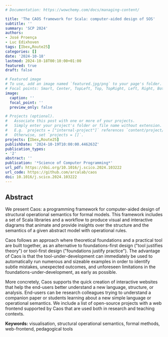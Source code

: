 ```yaml
---
# Documentation: https://wowchemy.com/docs/managing-content/

title: 'The CAOS framework for Scala: computer-aided design of SOS'
subtitle: ''
summary: 'SCP 2024'
authors:
- José Proença
- Luc Edixhoven
tags: [Ibex,Route25]
categories: []
date: '2024-10-18'
lastmod: 2024-10-18T00:10:00+01:00
featured: true
draft: false

# Featured image
# To use, add an image named `featured.jpg/png` to your page's folder.
# Focal points: Smart, Center, TopLeft, Top, TopRight, Left, Right, BottomLeft, Bottom, BottomRight.
image:
  caption: ''
  focal_point: ''
  preview_only: false

# Projects (optional).
#   Associate this post with one or more of your projects.
#   Simply enter your project's folder or file name without extension.
#   E.g. `projects = ["internal-project"]` references `content/project/deep-learning/index.md`.
#   Otherwise, set `projects = []`.
projects: [Ibex,Route25]
publishDate: '2024-10-19T10:00:00.446263Z'
publication_types:
- '2'
abstract: ''
publication: '*Science of Computer Programming*'
url_pdf: https://doi.org/10.1016/j.scico.2024.103222
url_code: https://github.com/arcalab/caos
doi: 10.1016/j.scico.2024.103222
---
```


## Abstract
We present Caos: a programming framework for computer-aided design of structural operational semantics for formal models. This framework includes a set of Scala libraries and a workflow to produce visual and interactive diagrams that animate and provide insights over the structure and the semantics of a given abstract model with operational rules.

Caos follows an approach where theoretical foundations and a practical tool are built together, as an alternative to foundations-first design ("tool justifies theory") or tool-first design ("foundations justify practice"). The advantage of Caos is that the tool-under-development can immediately be used to automatically run numerous and sizeable examples in order to identify subtle mistakes, unexpected outcomes, and unforeseen limitations in the foundations-under-development, as early as possible.

More concretely, Caos supports the quick creation of interactive websites that help the end-users better understand a new language, structure, or analysis. End-users can be research colleagues trying to understand a companion paper or students learning about a new simple language or operational semantics. We include a list of open-source projects with a web frontend supported by Caos that are used both in research and teaching contexts.

__Keywords:__ visualisation, structural operational semantics, formal methods, web-frontend, pedagogical tools
